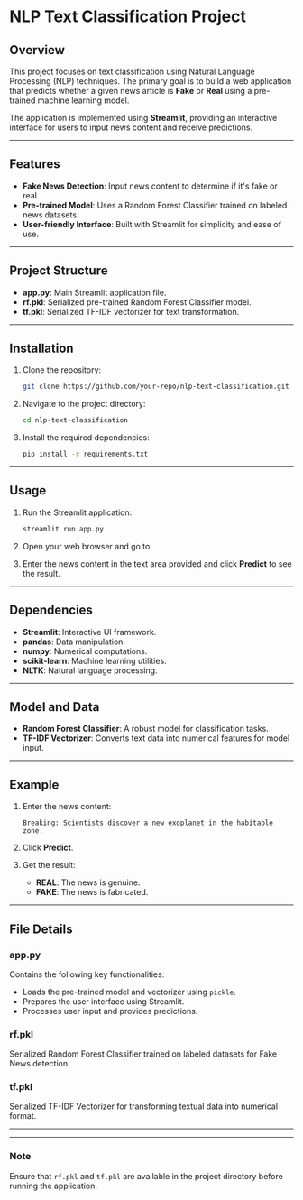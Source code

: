 
# NLP Text Classification Project

## Overview
This project focuses on text classification using Natural Language Processing (NLP) techniques. The primary goal is to build a web application that predicts whether a given news article is **Fake** or **Real** using a pre-trained machine learning model.

The application is implemented using **Streamlit**, providing an interactive interface for users to input news content and receive predictions.

---

## Features
- **Fake News Detection**: Input news content to determine if it's fake or real.
- **Pre-trained Model**: Uses a Random Forest Classifier trained on labeled news datasets.
- **User-friendly Interface**: Built with Streamlit for simplicity and ease of use.

---

## Project Structure
- **app.py**: Main Streamlit application file.
- **rf.pkl**: Serialized pre-trained Random Forest Classifier model.
- **tf.pkl**: Serialized TF-IDF vectorizer for text transformation.

---

## Installation
1. Clone the repository:
   ```bash
   git clone https://github.com/your-repo/nlp-text-classification.git
   ```

2. Navigate to the project directory:
   ```bash
   cd nlp-text-classification
   ```

3. Install the required dependencies:
   ```bash
   pip install -r requirements.txt
   ```

---

## Usage
1. Run the Streamlit application:
   ```bash
   streamlit run app.py
   ```

2. Open your web browser and go to:
   
3. Enter the news content in the text area provided and click **Predict** to see the result.

---

## Dependencies
- **Streamlit**: Interactive UI framework.
- **pandas**: Data manipulation.
- **numpy**: Numerical computations.
- **scikit-learn**: Machine learning utilities.
- **NLTK**: Natural language processing.

---

## Model and Data
- **Random Forest Classifier**: A robust model for classification tasks.
- **TF-IDF Vectorizer**: Converts text data into numerical features for model input.

---

## Example
1. Enter the news content:
   ```
   Breaking: Scientists discover a new exoplanet in the habitable zone.
   ```

2. Click **Predict**.

3. Get the result:
   - **REAL**: The news is genuine.
   - **FAKE**: The news is fabricated.

---

## File Details
### app.py
Contains the following key functionalities:
- Loads the pre-trained model and vectorizer using `pickle`.
- Prepares the user interface using Streamlit.
- Processes user input and provides predictions.

### rf.pkl
Serialized Random Forest Classifier trained on labeled datasets for Fake News detection.

### tf.pkl
Serialized TF-IDF Vectorizer for transforming textual data into numerical format.

---




---

### Note
Ensure that `rf.pkl` and `tf.pkl` are available in the project directory before running the application.

